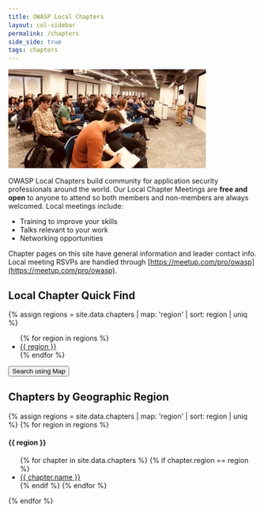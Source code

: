 ```yaml
---
title: OWASP Local Chapters
layout: col-sidebar
permalink: /chapters
side_side: true
tags: chapters
---
```


<img src="/assets/images/content/bay_area.jpg" alt="Bay Area Chapter Meeting">

OWASP Local Chapters build community for application security professionals around the world. Our Local Chapter Meetings are **free and open** to anyone to attend so both members and non-members are always welcomed. Local meetings include:

- Training to improve your skills
- Talks relevant to your work
- Networking opportunities

Chapter pages on this site have general information and leader contact info. Local meeting RSVPs are handled through [https://meetup.com/pro/owasp](https://meetup.com/pro/owasp).

## Local Chapter Quick Find
{% assign regions = site.data.chapters | map: 'region' | sort: region | uniq %}
<ul>
    {% for region in regions %}
    <li><a href='#{{ region | remove: " " }}'>{{ region }}</a></li>
    {% endfor %}
</ul>

<a href="https://meetup.com/pro/owasp"><button class="cta-button dark">Search using Map</button></a>


## Chapters by Geographic Region

<div class='chapters-list'>
    {% assign regions = site.data.chapters | map: 'region' | sort: region | uniq %}
    {% for region in regions %}
        <div class="region">
            <h4><a name="{{ region | remove: " " }}"></a>{{ region }}</h4>
            <ul>
            {% for chapter in site.data.chapters %}
                {% if chapter.region == region %} 
                    <li><a href='{{ chapter.url }}'>{{ chapter.name }}</a></li>
                {% endif %}
            {% endfor %}
            </ul>
        </div>
    {% endfor %}
</div>

